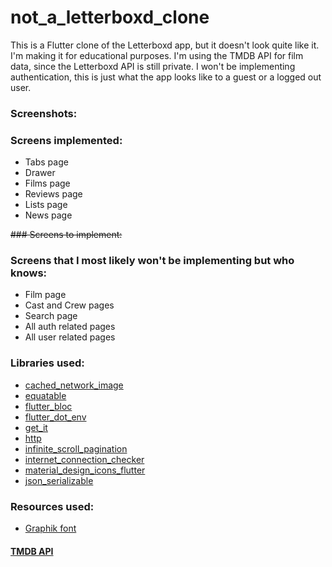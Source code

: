 # not_a_letterboxd_clone

This is a Flutter clone of the Letterboxd app, but it doesn't look quite like it. I'm making it for educational purposes. I'm using the TMDB API for film data, since the Letterboxd API is still private. I won't be implementing authentication, this is just what the app looks like to a guest or a logged out user.

### Screenshots:

### Screens implemented:

- Tabs page
- Drawer
- Films page
- Reviews page
- Lists page
- News page

<del>### Screens to implement:<del>

### Screens that I most likely won't be implementing but who knows:

- Film page
- Cast and Crew pages
- Search page
- All auth related pages
- All user related pages

### Libraries used:

- [cached_network_image](https://pub.dev/packages/cached_network_image)
- [equatable](https://pub.dev/packages/flutter_bloc)
- [flutter_bloc](https://pub.dev/packages/equatable)
- [flutter_dot_env](https://pub.dev/packages/flutter_dotenv)
- [get_it](https://pub.dev/packages/get_it)
- [http](https://pub.dev/packages/http)
- [infinite_scroll_pagination](https://pub.dev/packages/infinite_scroll_pagination)
- [internet_connection_checker](https://pub.dev/packages/internet_connection_checker)
- [material_design_icons_flutter](https://pub.dev/packages/material_design_icons_flutter)
- [json_serializable](https://pub.dev/packages/json_serializable)

### Resources used:

- [Graphik font](http://www.christianschwartz.com/graphik.shtml)

#### [TMDB API](https://developers.themoviedb.org/3)
